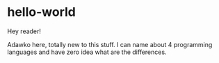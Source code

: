 # hello-world

Hey reader!

Adawko here, totally new to this stuff. I can name about 4 programming languages and have zero idea what are the differences.
